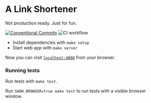 # A Link Shortener

Not production ready. Just for fun.

[![Conventional Commits](https://img.shields.io/badge/Conventional%20Commits-1.0.0-yellow.svg)](https://conventionalcommits.org)
![CI workflow](https://github.com/grzuy/als/actions/workflows/ci.yml/badge.svg)

  * Install dependencies with `make setup`
  * Start web app with `make server`

Now you can visit [`localhost:4000`](http://localhost:4000) from your browser.

### Running tests

Run tests with `make test`.

Run `SHOW_BROWSER=true make test` to run tests with a visible browser window.
